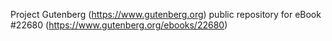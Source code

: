 Project Gutenberg (https://www.gutenberg.org) public repository for eBook #22680 (https://www.gutenberg.org/ebooks/22680)
